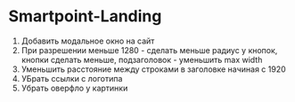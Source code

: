 # Smartpoint-Landing

1. Добавить модальное окно на сайт
2. При разрешении меньше 1280 - сделать меньше радиус у кнопок, кнопки сделать меньше, подзаголовок - уменьшить max width
3. Уменьшить расстояние между строками в заголовке начиная с 1920
4. УБрать ссылки с логотипа
5. Убрать оверфло у картинки
